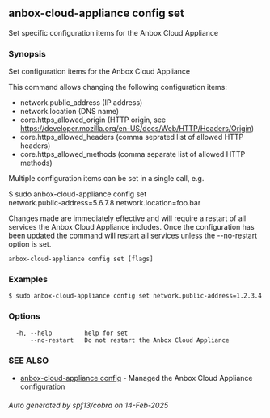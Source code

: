 ## anbox-cloud-appliance config set

Set specific configuration items for the Anbox Cloud Appliance

### Synopsis

Set configuration items for the Anbox Cloud Appliance

This command allows changing the following configuration items:

* network.public_address (IP address)
* network.location (DNS name)
* core.https_allowed_origin (HTTP origin, see https://developer.mozilla.org/en-US/docs/Web/HTTP/Headers/Origin)
* core.https_allowed_headers (comma seprated list of allowed HTTP headers)
* core.https_allowed_methods (comma separate list of allowed HTTP methods)

Multiple configuration items can be set in a single call, e.g.

  $ sudo anbox-cloud-appliance config set \
      network.public-address=5.6.7.8 network.location=foo.bar

Changes made are immediately effective and will require a restart
of all services the Anbox Cloud Appliance includes. Once the
configuration has been updated the command will restart all services
unless the --no-restart option is set.


```
anbox-cloud-appliance config set [flags]
```

### Examples

```
$ sudo anbox-cloud-appliance config set network.public-address=1.2.3.4
```

### Options

```
  -h, --help         help for set
      --no-restart   Do not restart the Anbox Cloud Appliance
```

### SEE ALSO

* [anbox-cloud-appliance config](anbox-cloud-appliance_config.md)	 - Managed the Anbox Cloud Appliance configuration

###### Auto generated by spf13/cobra on 14-Feb-2025
